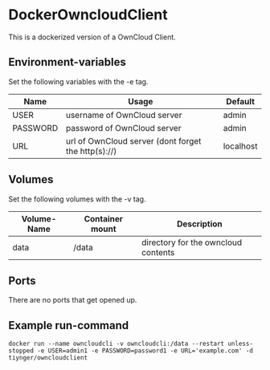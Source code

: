 # DockerOwncloudClient

This is a dockerized version of a OwnCloud Client.

## Environment-variables

Set the following variables with the -e tag.

| Name		| Usage | Default |
| --------- | ----- | ------- |
| USER		| username of OwnCloud server | admin |
| PASSWORD  | password of OwnCloud server | admin |
| URL		| url of OwnCloud server (dont forget the http(s)://) | localhost |

## Volumes

Set the following volumes with the -v tag.

| Volume-Name | Container mount | Description |
| ----------- | --------------- | ----------- |
| data		  | /data			| directory for the owncloud contents |

## Ports

There are no ports that get opened up.

## Example run-command

``` docker run --name owncloudcli -v owncloudcli:/data --restart unless-stopped -e USER=admin1 -e PASSWORD=password1 -e URL='example.com' -d tiynger/owncloudclient ```

